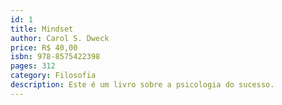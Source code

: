 ```yaml
---
id: 1
title: Mindset
author: Carol S. Dweck
price: R$ 40,00
isbn: 978-8575422398
pages: 312
category: Filosofia
description: Este é um livro sobre a psicologia do sucesso.
---
```

